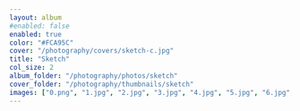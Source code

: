 ```yaml
---
layout: album
#enabled: false
enabled: true
color: "#FCA95C"
cover: "/photography/covers/sketch-c.jpg"
title: "Sketch"
col_size: 2
album_folder: "/photography/photos/sketch"
cover_folder: "/photography/thumbnails/sketch"
images: ["0.png", "1.jpg", "2.jpg", "3.jpg", "4.jpg", "5.jpg", "6.jpg", "7.jpg", "8.jpg", "9.jpg", "10.jpg", "11.jpg", "12.jpg", "13.jpg", "14.jpg", "15.jpg", "16.jpg", "17.jpg", "18.jpg", "19.jpg", "20.jpg", "21.jpg", "22.jpg", "23.jpg", "24.jpg", "25.jpg", "26.jpg", "27.jpg", "28.jpg", "29.jpg", "30.jpg", "32.jpg", "33.png", "34.jpg", "35.png", "36.png", "37.png", "38.png", "39.png", "40.png", "41.png", "42.png", "43.png", "44.png", "45.jpg", "46.png", "47.png", "48.png", "49.jpg", "50.png", "51.jpg", "52.jpg", "53.jpg", "54.png", "55.png", "56.png", "57.png", "58.png", "59.png", "60.png", "61.png"]
---
```

<!-- , "31.png",  -->
